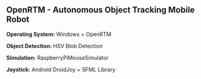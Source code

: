 ## OpenRTM - Autonomous Object Tracking Mobile Robot

**Operating System:** Windows + OpenRTM

**Object Detection:** HSV Blob Detection

**Simulation:** RaspberryPiMouseSimulator

**Joystick:** Android DroidJoy + SFML Library
